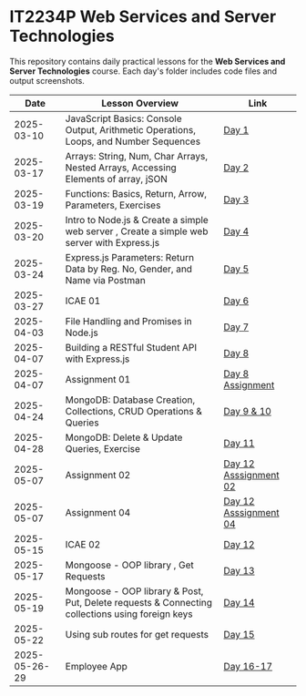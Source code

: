 # IT2234P Web Services and Server Technologies

This repository contains daily practical lessons for the **Web Services and Server Technologies** course. 
Each day's folder includes code files and output screenshots.


| Date       | Lesson Overview | Link |
|------------|---------------|------|
| 2025-03-10 | JavaScript Basics: Console Output, Arithmetic Operations, Loops, and Number Sequences | [Day 1](./2025.3.10/) |
| 2025-03-17 | Arrays: String, Num, Char Arrays, Nested Arrays, Accessing Elements of array, jSON | [Day 2](./2025.3.17/) |
| 2025-03-19 | Functions: Basics, Return, Arrow, Parameters, Exercises | [Day 3](./2025.3.19/) |
| 2025-03-20 | Intro to Node.js & Create a simple web server , Create a simple web server with Express.js| [Day 4](./2025.3.20/) |
| 2025-03-24 | Express.js Parameters: Return Data by Reg. No, Gender, and Name via Postman | [Day 5](./2025.3.24/) |
| 2025-03-27 | ICAE 01 | [Day 6](./2025.3.27ICAE01/) |
| 2025-04-03 | File Handling and Promises in Node.js| [Day 7](./2025.4.3/) |
| 2025-04-07 | Building a RESTful Student API with Express.js| [Day 8](./2025.4.7/) |
| 2025-04-07 | Assignment 01| [Day 8 Assignment](./2025.4.7.Assignment/) |
| 2025-04-24 | MongoDB: Database Creation, Collections, CRUD Operations & Queries| [Day 9 & 10](./2025.4.24/) |
| 2025-04-28 | MongoDB: Delete & Update Queries, Exercise| [Day 11](./2025.4.28/) |
| 2025-05-07 | Assignment 02| [Day 12 Asssignment 02](./2025.5.7/) |
| 2025-05-07 | Assignment 04| [Day 12 Asssignment 04](./2025.5.7-Assignment04/) |
| 2025-05-15 | ICAE 02| [Day 12](./2025.5.15/) |
| 2025-05-17 | Mongoose - OOP library , Get Requests | [Day 13](./2025.5.17/) |
| 2025-05-19 | Mongoose - OOP library & Post, Put, Delete requests & Connecting collections using foreign keys| [Day 14](./2025.5.19/) |
| 2025-05-22 | Using sub routes for get requests| [Day 15](./2025.5.22/) |
| 2025-05-26-29 | Employee App | [Day 16-17](./2025.5.26-29/) |
